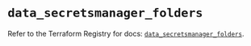 # `data_secretsmanager_folders`

Refer to the Terraform Registry for docs: [`data_secretsmanager_folders`](https://registry.terraform.io/providers/keeper-security/secretsmanager/1.1.7/docs/data-sources/folders).
